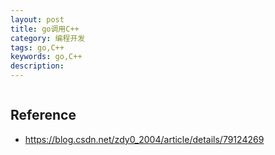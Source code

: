 ```yaml
---
layout: post
title: go调用C++
category: 编程开发
tags: go,C++
keywords: go,C++
description: 
---
```


```

```

## Reference

* <https://blog.csdn.net/zdy0_2004/article/details/79124269>